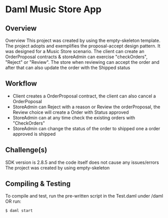 # Daml Music Store App

## Overview

Overview
This project was created by using the empty-skeleton template. The project adopts and exemplifies the proposal-accept design pattern. It was designed for a Music Store scenario.
The client can create an OrderProposal contracts & storeAdmin can exercise "checkOrders", "Reject" or "Review". The store when reviewing can accept the order and after that can also update the order with the Shipped status

## Workflow
- Client creates a OrderProposal contract, the client can also cancel a OrderPoposal
- StoreAdmin can Reject with a reason or Review the orderProposal, the Review choice will create a Order with Status approved 
- StoreAdmin can at any time check the existing orders with "CheckOrders"
- StoreAdmin can change the status of the order to shipped one a order approved is shipped


## Challenge(s)
SDK version is 2.8.5 and the code itself does not cause any issues/errors
The project was created by using empty-skeleton

## Compiling & Testing
To compile and test, run the pre-written script in the Test.daml under /daml OR run:
```
$ daml start
```
